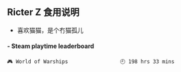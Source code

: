 ## Ricter Z 食用说明
- 喜欢猫猫，是个冇猫孤儿

<!-- steam-box start -->
#### - Steam playtime leaderboard
```text
🎮 World of Warships                 🕘 198 hrs 33 mins
```
<!-- Powered by https://github.com/YouEclipse/steam-box . -->
<!-- steam-box end -->

